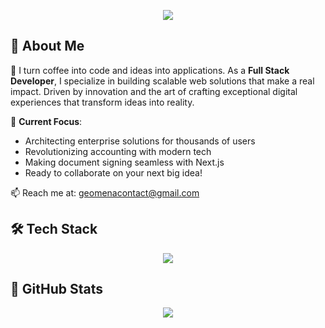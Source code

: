 <div align="center">

  ![](https://quotes-github-readme.vercel.app/api?type=horizontal&theme=radical)

</div>

<div align="start">

  <h2>🌟 About Me</h2>

</div>

🌱 I turn coffee into code and ideas into applications. As a **Full Stack Developer**, I specialize in building scalable web solutions that make a real impact. Driven by innovation and the art of crafting exceptional digital experiences that transform ideas into reality.

📌 **Current Focus**:
- Architecting enterprise solutions for thousands of users
- Revolutionizing accounting with modern tech
- Making document signing seamless with Next.js
- Ready to collaborate on your next big idea!


📫 Reach me at: geomenacontact@gmail.com

<div align="start">

  <h2>🛠️ Tech Stack</h2>

</div>

<div align="center">
  <a href="https://skillicons.dev">
    <img src="https://skillicons.dev/icons?i=linux,docker,ts,php,react,vue,nextjs,laravel,nodejs,postgres,mysql,mongodb,redis,tailwind,nginx,kubernetes,git,cloudflare&perline=14" />
  </a>
</div>

<div align="start">

  <h2>🚀 GitHub Stats</h2>

</div>

<div align="center">

  ![](https://github-readme-streak-stats.herokuapp.com/?user=@geo-mena&theme=radical&hide_border=true)

</div>